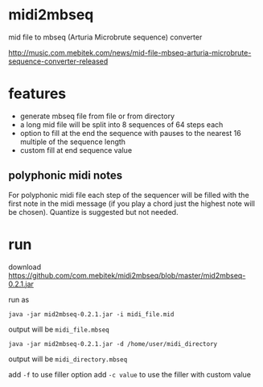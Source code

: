 # midi2mbseq
mid file to mbseq (Arturia Microbrute sequence) converter

http://music.com.mebitek.com/news/mid-file-mbseq-arturia-microbrute-sequence-converter-released

# features
* generate mbseq file from file or from directory
* a long mid file will be split into 8 sequences of 64 steps each
* option to fill at the end the sequence with pauses to the nearest 16 multiple of the sequence length
* custom fill at end sequence value

## polyphonic midi notes
For polyphonic midi file each step of the sequencer will be filled with the first note in the midi message (if you play a chord just the highest note will be chosen).
Quantize is suggested but not needed.

# run 
download https://github.com/com.mebitek/midi2mbseq/blob/master/mid2mbseq-0.2.1.jar

run as 
```
java -jar mid2mbseq-0.2.1.jar -i midi_file.mid
```
output will be `midi_file.mbseq`

```
java -jar mid2mbseq-0.2.1.jar -d /home/user/midi_directory
```
output will be `midi_directory.mbseq`

add `-f` to use filler option
add `-c value` to use the filler with custom value
